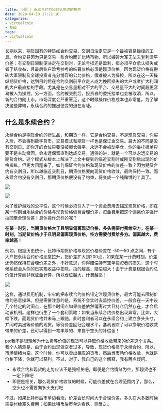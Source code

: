 ```yaml
---
title: 币圈 | 永续合约将如何影响你的投资
date: 2020-04-10 17:21:16
categories:
- virtualcoin
- 基础
tags:
- virtualcoin
---
```

长期以来，期货固有的特质如合约交易、交割日注定它是一个最被容易操控的工具。合约交易因为只是交易一张合约而非比特币物，所以搬砖大军无法去套利烫平价差；有交割日限制便决定在交割时，无论亏损还是盈利，都必须平仓承认损失或者了结收益，且最后账户盈亏参考的结算价格必须是现货价格。因为现货价格有搬砖大军限制及全球投资者充分博弈的公允价格，很难被人为操控，所以在这一天操纵期货价格，达到目的后在合约交割前平仓走人成为挽回损失的大户或者扩大利润的大户最直接的手段。尤其是在交易量相对不大的平台、交易量不大的时间段更容易被人为操控。另一方面，合约被交割后，投资者的委托挂单也会被取消，所以，新的合约刚上市，市场深度会严重匮乏，这个时候操作价格成本也非常低。为了解决这些弊端，永续合约的推出便变的迫在眉睫。

<!-- more -->

## 什么是永续合约？

永续合约是期货合约的衍生品，和期货一样，它是合约交易，不是现货交易，你买入后，不会得到数字货币。交易模式和期货一样也是保证金交易。最大的不同是没有交割日。即你开的仓位只要没被爆仓强平，永远不会被动平仓，你的委托挂单只要不是主动撤回，会永远保留直到达成交易。通俗的讲，就是一个可以永远交易的期货合约。这个模式从根本上解决了上文中提到的临近交割时或刚交割后出现的价格操纵。但更大问题来了，如何保证合约价格和现货价格的价差一致？因为期货合约有交割日，所以越临近交割日，期货价格要向现货价格收敛，最终保持一致。而永续合约没有交割日，那期货价格便没有了约束，将变成一个纯赌博的工具了。

![](/images/virtualcoin/17_0.jpg)

![](/images/virtualcoin/17_1.jpg)

为了维护游戏的公平性，这个时候必须引入了一个资金费用去锚定现货价格，即在某一时刻当永续合约价格与现货价格偏离合理价差，资金费用把这个偏离价差强行拉回至合理价差！具体操作怎样的呢？

<b>在某一时刻，当期货价格大于且明显偏离现货价格，多头需要付费给空方，在某一时刻，当期货价格小于且明显偏离现货价格，空方需要付费给多方。偏离越大，费率越高！</b>

例如，根据历史统计，比特币期货价格与现货价格价差在 -50—50 点之间，有个大户把永续合约价格恶意拉升，把价差扩大到200点，如果在某一计费时刻，价差还仍然保持在合理价差之外，不好意思，你得赔偿持有空单投资者的损失，这个时候系统会从你的已实现收益中扣除，拉的越高，赔偿越大！由于计费是根据合约总价值计算而非保证金计算，所以仓位越大，计费越高！

![](/images/virtualcoin/17_2.jpg)

这样，通过费用机制，牢牢的把永续合约价格锚定注现货价格，最大可能去限制价格的恶意操纵。但是需要注意的是，系统不会实时去监控价差，一般会在一天中设几个特定的时间点，在那个时间点如果价差依然偏离过大且持仓仍然存在，才会启动该机制。这样也衍生了一个套利策略：如果当永续合约价格出现异常，比如，大幅下跌，而现货价格并未马上跟随，此时套利者可以在永续合约上建立多头头寸，并同时卖出等价值的现货，等待价差回归合理水平，套利者除了可以挣取价格收敛带来的价差，还可以得到一笔丰厚的、来自于空头的补偿金！

ps:我不是很理解为什么卖等价值的现货可以挣取价格收敛带来的价差这个关系。我个人猜测是，由于合约出现做空者过多，导致，现货价格高于永续合约，所以，市场情绪为空。这个时候，你可以卖出相应的货币，然后当市场价格收敛，也就是价格下降，你就可以获利。不过，对于，我自己的这个解释，我有两点疑问。

- 永续合约和现货的走势应该不是强相关吧，即便是合约情绪为空，那现货也不一定下降吧
- 即便是相关，那么现货价格收敛的时候，可能价差就在合理范围内了，那么，空头也不需要向多头支付吧

不过，如果比特币后市单边看涨，价差会长时间大于合理价差，多头在大多数时候需要付给空头费用；如果比特币后市单边看跌，则反之。


